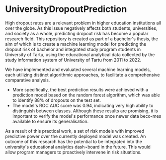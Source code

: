 # UniversityDropoutPrediction
High dropout rates are a relevant problem in higher education institutions all over the globe. As this issue negatively affects both students, universities, and society as a whole, predicting dropout risk has become a popular research field. This repository is created as part of a bachelor's thesis, the aim of which is to create a machine learning model for predicting the dropout risk of bachelor and integrated study program students in University of Tartu, using the educational analytical data collected by the study information system of University of Tartu from 2011 to 2022.

We have implemented and evaluated several machine learning models, each utilizing distinct algorithmic approaches, to facilitate a comprehensive comparative analysis. 
* More specifically, the best prediction results were achieved with a prediction model based on the random forest algorithm, which was able to identify 88% of dropouts on the test set.
* The model's ROC AUC score was 0.94, indicating very high ability to distinguish between classes.
Although these results are promising, it is important to verify the model's performance once newer data beco-mes available to ensure its generalisation.

As a result of this practical work, a set of risk models with improved predictive power over the currently deployed model was created. An outcome of this research has the potential to be integrated into the university's educational analytics dash¬board in the future. This would allow program managers to proactively intervene in risk situations. 
